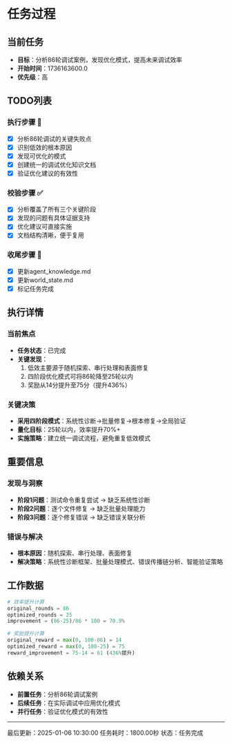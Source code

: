 # 任务过程

## 当前任务
- **目标**：分析86轮调试案例，发现优化模式，提高未来调试效率
- **开始时间**：1736163600.0
- **优先级**：高

## TODO列表
### 执行步骤 🔄
- [x] 分析86轮调试的关键失败点
- [x] 识别低效的根本原因
- [x] 发现可优化的模式
- [x] 创建统一的调试优化知识文档
- [x] 验证优化建议的有效性

### 校验步骤 ✅
- [x] 分析覆盖了所有三个关键阶段
- [x] 发现的问题有具体证据支持
- [x] 优化建议可直接实施
- [x] 文档结构清晰，便于复用

### 收尾步骤 📝
- [x] 更新agent_knowledge.md
- [x] 更新world_state.md
- [x] 标记任务完成

## 执行详情
### 当前焦点
- **任务状态**：已完成
- **关键发现**：
  1. 低效主要源于随机探索、串行处理和表面修复
  2. 四阶段优化模式可将86轮降至25轮以内
  3. 奖励从14分提升至75分（提升436%）

### 关键决策
- **采用四阶段模式**：系统性诊断→批量修复→根本修复→全局验证
- **量化目标**：25轮以内，效率提升70%+
- **实施策略**：建立统一调试流程，避免重复低效模式

## 重要信息
### 发现与洞察
- **阶段1问题**：测试命令重复尝试 → 缺乏系统性诊断
- **阶段2问题**：逐个文件修复 → 缺乏批量处理能力
- **阶段3问题**：逐个修复错误 → 缺乏错误关联分析

### 错误与解决
- **根本原因**：随机探索、串行处理、表面修复
- **解决策略**：系统性诊断框架、批量处理模式、错误传播链分析、智能验证策略

## 工作数据
```python
# 效率提升计算
original_rounds = 86
optimized_rounds = 25
improvement = (86-25)/86 * 100 = 70.9%

# 奖励提升计算
original_reward = max(0, 100-86) = 14
optimized_reward = max(0, 100-25) = 75
reward_improvement = 75-14 = 61 (436%提升)
```

## 依赖关系
- **前置任务**：分析86轮调试案例
- **后续任务**：在实际调试中应用优化模式
- **并行任务**：验证优化模式的有效性

---
最后更新：2025-01-06 10:30:00
任务耗时：1800.00秒
状态：任务完成